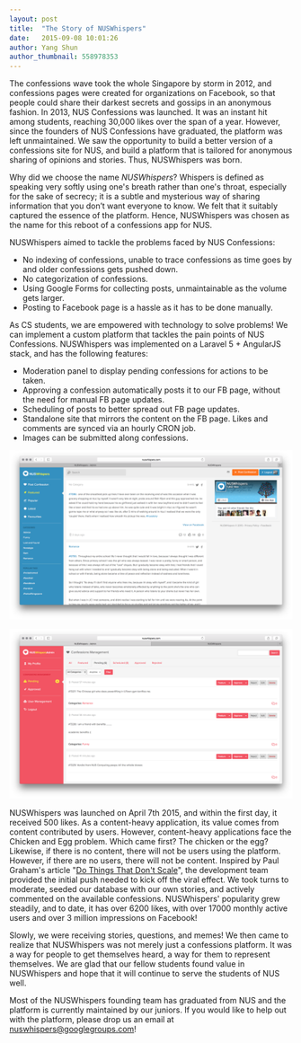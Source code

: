 ```yaml
---
layout: post
title:  "The Story of NUSWhispers"
date:   2015-09-08 10:01:26
author: Yang Shun
author_thumbnail: 558978353
---
```


The confessions wave took the whole Singapore by storm in 2012, and confessions pages were created for organizations on Facebook, so that people could share their darkest secrets and gossips in an anonymous fashion. In 2013, NUS Confessions was launched. It was an instant hit among students, reaching 30,000 likes over the span of a year. However, since the founders of NUS Confessions have graduated, the platform was left unmaintained. We saw the opportunity to build a better version of a confessions site for NUS, and build a platform that is tailored for anonymous sharing of opinions and stories. Thus, NUSWhispers was born.

Why did we choose the name *NUSWhispers*? Whispers is defined as speaking very softly using one's breath rather than one's throat, especially for the sake of secrecy; it is a subtle and mysterious way of sharing information that you don’t want everyone to know. We felt that it suitably captured the essence of the platform. Hence, NUSWhispers was chosen as the name for this reboot of a confessions app for NUS.

NUSWhispers aimed to tackle the problems faced by NUS Confessions:

- No indexing of confessions, unable to trace confessions as time goes by and older confessions gets pushed down.
- No categorization of confessions.
- Using Google Forms for collecting posts, unmaintainable as the volume gets larger.
- Posting to Facebook page is a hassle as it has to be done manually.

As CS students, we are empowered with technology to solve problems! We can implement a custom platform that tackles the pain points of NUS Confessions. NUSWhispers was implemented on a Laravel 5 + AngularJS stack, and has the following features:

- Moderation panel to display pending confessions for actions to be taken.
- Approving a confession automatically posts it to our FB page, without the need for manual FB page updates.
- Scheduling of posts to better spread out FB page updates.
- Standalone site that mirrors the content on the FB page. Likes and comments are synced via an hourly CRON job.
- Images can be submitted along confessions.

![NUSWhispers Site](/img/nuswhispers/ui-site.png)

![NUSWhispers Admin](/img/nuswhispers/ui-admin.png)

NUSWhispers was launched on April 7th 2015, and within the first day, it received 500 likes. As a content-heavy application, its value comes from content contributed by users. However, content-heavy applications face the Chicken and Egg problem. Which came first? The chicken or the egg? Likewise, if there is no content, there will not be users using the platform. However, if there are no users, there will not be content. Inspired by Paul Graham's article "[Do Things That Don't Scale](http://paulgraham.com/ds.html)", the development team provided the initial push needed to kick off the viral effect. We took turns to moderate, seeded our database with our own stories, and actively commented on the available confessions. NUSWhispers' popularity grew steadily, and to date, it has over 6200 likes, with over 17000 monthly active users and over 3 million impressions on Facebook!

Slowly, we were receiving stories, questions, and memes! We then came to realize that NUSWhispers was not merely just a confessions platform. It was a way for people to get themselves heard, a way for them to represent themselves. We are glad that our fellow students found value in NUSWhispers and hope that it will continue to serve the students of NUS well.

Most of the NUSWhispers founding team has graduated from NUS and the platform is currently maintained by our juniors. If you would like to help out with the platform, please drop us an email at <a href="mailto:nuswhispers@googlegroups.com">nuswhispers@googlegroups.com</a>!
